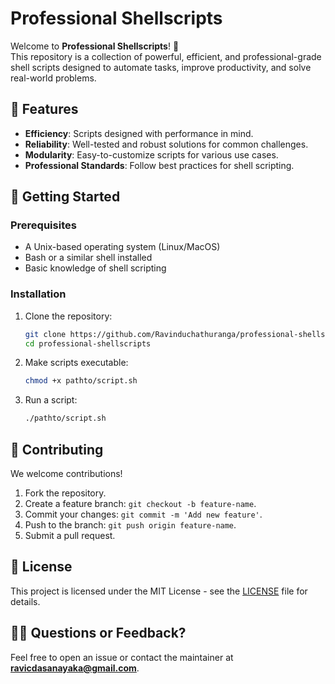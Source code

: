 
# Professional Shellscripts

Welcome to **Professional Shellscripts**! 🚀  
This repository is a collection of powerful, efficient, and professional-grade shell scripts designed to automate tasks, improve productivity, and solve real-world problems.


## 🌟 Features

- **Efficiency**: Scripts designed with performance in mind.
- **Reliability**: Well-tested and robust solutions for common challenges.
- **Modularity**: Easy-to-customize scripts for various use cases.
- **Professional Standards**: Follow best practices for shell scripting.


## 🚀 Getting Started

### Prerequisites
- A Unix-based operating system (Linux/MacOS)
- Bash or a similar shell installed
- Basic knowledge of shell scripting


### Installation
1. Clone the repository:
   ```bash
   git clone https://github.com/Ravinduchathuranga/professional-shellscritps.git
   cd professional-shellscripts
   ```

2. Make scripts executable:
   ```bash
   chmod +x pathto/script.sh
   ```

3. Run a script:
   ```bash
   ./pathto/script.sh
   ```

## 🤝 Contributing

We welcome contributions!  
1. Fork the repository.  
2. Create a feature branch: `git checkout -b feature-name`.  
3. Commit your changes: `git commit -m 'Add new feature'`.  
4. Push to the branch: `git push origin feature-name`.  
5. Submit a pull request.


## 📄 License

This project is licensed under the MIT License - see the [LICENSE](LICENSE) file for details.


## 🙋‍♂️ Questions or Feedback?

Feel free to open an issue or contact the maintainer at **ravicdasanayaka@gmail.com**.
